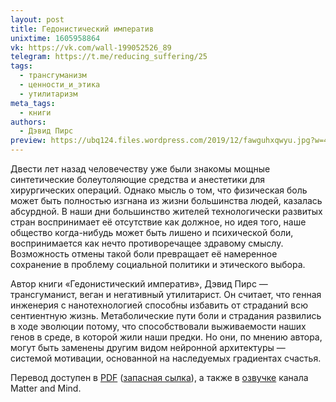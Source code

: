 ```yaml
---
layout: post
title: Гедонистический императив
unixtime: 1605958864
vk: https://vk.com/wall-199052526_89
telegram: https://t.me/reducing_suffering/25
tags:
  - трансгуманизм
  - ценности_и_этика
  - утилитаризм
meta_tags:
  - книги
authors:
  - Дэвид Пирс
preview: https://ubq124.files.wordpress.com/2019/12/fawguhxqwyu.jpg?w=417&h=663
---
```

Двести лет назад человечеству уже были знакомы мощные синтетические болеутоляющие средства и анестетики для хирургических операций. Однако мысль о том, что физическая боль может быть полностью изгнана из жизни большинства людей, казалась абсурдной. В наши дни большинство жителей технологически развитых стран воспринимает её отсутствие как должное, но идея того, наше общество когда-нибудь может быть лишено и психической боли, воспринимается как нечто противоречащее здравому смыслу. Возможность отмены такой боли превращает её намеренное сохранение в проблему социальной политики и этического выбора.

Автор книги «Гедонистический императив», Дэвид Пирс — трансгуманист, веган и негативный утилитарист. Он считает, что генная инженерия с нанотехнологией способны избавить от страданий всю сентиентную жизнь. Метаболические пути боли и страдания развились в ходе эволюции потому, что способствовали выживаемости наших генов в среде, в которой жили наши предки. Но они, по мнению автора, могут быть заменены другим видом нейронной архитектуры — системой мотивации, основанной на наследуемых градиентах счастья.

Перевод доступен в [PDF](https://disk.yandex.ru/i/DK__744lEm6L3g) ([запасная сылка](https://ubq124.wordpress.com/2019/12/22/the-hedonistic-imperative-pdf/)), а также в [озвучке](https://www.youtube.com/playlist?list=PLo9PbBKCXZUKQttgVKvlgojNKkJ-3RKDg) канала Matter and Mind.
